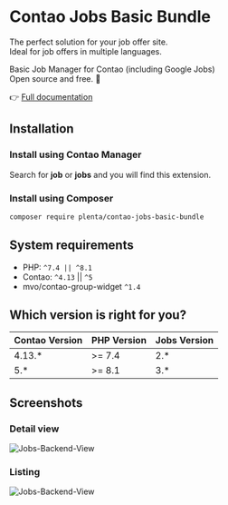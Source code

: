 # Contao Jobs Basic Bundle

The perfect solution for your job offer site.  
Ideal for job offers in multiple languages.

Basic Job Manager for Contao (including Google Jobs)  
Open source and free. 🚀  

👉 [Full documentation](https://plenta.io/contao-erweiterungen/jobs-basic)

## Installation

### Install using Contao Manager

Search for **job** or **jobs** and you will find this extension.

### Install using Composer

```bash
composer require plenta/contao-jobs-basic-bundle
```


## System requirements

- PHP: `^7.4 || ^8.1`
- Contao: `^4.13` || `^5`
- mvo/contao-group-widget `^1.4`

## Which version is right for you?

| Contao Version | PHP Version | Jobs Version |
|----------------|-------------|--------------|
| 4.13.*         | \>= 7.4     | 2.*          |
| 5.*            | \>= 8.1     | 3.*          |


## Screenshots

### Detail view

![Jobs-Backend-View](docs/contao-jobs-basic-backend-offer.png)

### Listing

![Jobs-Backend-View](docs/contao-jobs-basic-backend-listing.png)